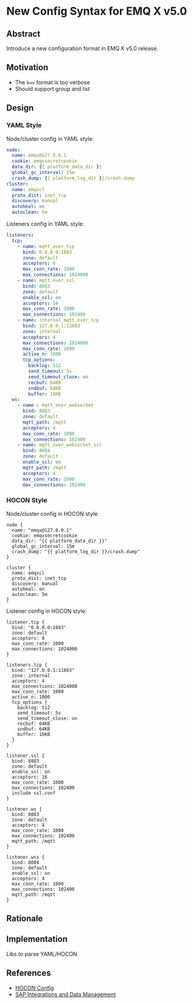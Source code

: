 # New Config Syntax for EMQ X v5.0

## Abstract

Introduce a new configuration format in EMQ X v5.0 release.

## Motivation

- The `k=v` format is too verbose
- Should support group and list

## Design

### YAML Style

Node/cluster config in YAML style:

```yaml
node:
  name: emqx@127.0.0.1
  cookie: emqxsecretcookie
  data_dir: {{ platform_data_dir }}
  global_gc_interval: 15m
  crash_dump: {{ platform_log_dir }}/crash.dump
cluster:
  name: emqxcl
  proto_dist: inet_tcp
  discovery: manual
  autoheal: on
  autoclean: 5m
```

Listeners config in YAML style:

```yaml
listeners:
  tcp:
    - name: mqtt_over_tcp
      bind: 0.0.0.0:1883
      zone: default
      acceptors: 8
      max_conn_rate: 1000
      max_connections: 1024000
    - name: mqtt_over_ssl
      bind: 8883
      zone: default
      enable_ssl: on
      acceptors: 16
      max_conn_rate: 1000
      max_connections: 102400
    - name: internal_mqtt_over_tcp
      bind: 127.0.0.1:11883
      zone: internal
      acceptors: 4
      max_connections: 1024000
      max_conn_rate: 1000
      active_n: 1000
      tcp_options:
        backlog: 512
        send_timeout: 5s
        send_timeout_close: on
        recbuf: 64KB
        sndbuf: 64KB
        buffer: 16KB
  ws:
    - name : mqtt_over_websocket
      bind: 8083
      zone: default
      mqtt_path: /mqtt
      acceptors: 4
      max_conn_rate: 1000
      max_connections: 102400
    - name: mqtt_over_websocket_ssl
      bind: 8084
      zone: default
      enable_ssl: on
      mqtt_path: /mqtt
      acceptors: 4
      max_conn_rate: 1000
      max_connections: 102400

```

### HOCON Style

Node/cluster config in HOCON style:

```hocon
node {
  name: "emqx@127.0.0.1"
  cookie: emqxsecretcookie
  data_dir: "{{ platform_data_dir }}"
  global_gc_interval: 15m
  crash_dump: "{{ platform_log_dir }}/crash.dump"
}

cluster {
  name: emqxcl
  proto_dist: inet_tcp
  discovery: manual
  autoheal: on
  autoclean: 5m
}
```

Listener config in HOCON style:

```hocon
listener.tcp {
  bind: "0.0.0.0:1883"
  zone: default
  acceptors: 8
  max_conn_rate: 1000
  max_connections: 1024000
}

listeners.tcp {
  bind: "127.0.0.1:11883"
  zone: internal
  acceptors: 4
  max_connections: 1024000
  max_conn_rate: 1000
  active_n: 1000
  tcp_options {
    backlog: 512
    send_timeout: 5s
    send_timeout_close: on
    recbuf: 64KB
    sndbuf: 64KB
    buffer: 16KB
  }
}

listener.ssl {
  bind: 8883
  zone: default
  enable_ssl: on
  acceptors: 16
  max_conn_rate: 1000
  max_connections: 102400
  include ssl.conf
}

listener.ws {
  bind: 8083
  zone: default
  acceptors: 4
  max_conn_rate: 1000
  max_connections: 102400
  mqtt_path: /mqtt
}

listener.wss {
  bind: 8084
  zone: default
  enable_ssl: on
  acceptors: 4
  max_conn_rate: 1000
  max_connections: 102400
  mqtt_path: /mqtt
}
```

## Rationale

## Implementation

Libs to parse YAML/HOCON.

## References

- [HOCON Config](https://github.com/lightbend/config)
- [SAP Integrations and Data Management](https://help.sap.com/viewer/50c996852b32456c96d3161a95544cdb/1905/en-US/25550740941d434b8c003347601af0ac.html)
